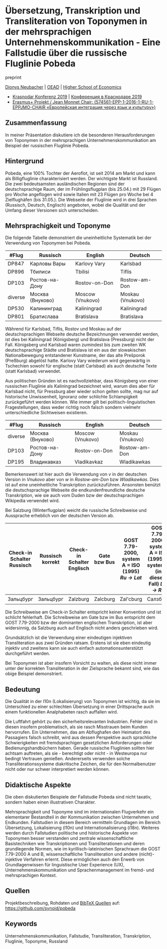 # Übersetzung, Transkription und Transliteration von Toponymen in der mehrsprachigen Unternehmenskommunikation - Eine Fallstudie über die russische Fluglinie Pobeda

preprint

[Dionys Neubacher](dionys.neubacher@oead-lektorat.at) | [OEAD](https://oead.at/de/ins-ausland/lehren-im-ausland/lektoratsprogramm/) | [Higher School of Economics](https://www.hse.ru/en/staff/dionys)

- [Krasnodar Konferenz 2019](https://www.eisk-kubsu.ru/konferenz19) | [Конференция в Краснодаре 2019](https://www.eisk-kubsu.ru/konferenz) 
- [Erasmus+ Projekt / Jean Monnet Chair: (574561-EPP-1-2016-1-RU-1-EPPJMO-CHAIR «Европейская интеграция через язык и культуру»)](https://www.eisk-kubsu.ru)

## Zusammenfassung
In meiner Präsentation diskutiere ich die besonderen Herausforderungen von Toponymen in der mehrsprachigen Unternehmenskommunikation am Beispiel der russischen Fluglinie Pobeda. 

## Hintergrund
Pobeda, eine 100% Tochter der Aeroflot, ist seit 2014 am Markt und kann als Billigfluglinie charakterisiert werden.
Der wichtigste Markt ist Russland. 
Die zwei bedeutsamsten ausländischen Regionen sind der deutschsprachige Raum, der im Frühlingsflugplan (bis 25.04.) mit 29 Flügen pro Woche angeflogen wird sowie Italien mit 23 Flügen pro Woche bei 4 Zielflughäfen (bis 31.05.).
Die Webseite der Fluglinie wird in drei Sprachen (Russisch, Deutsch, Englisch) angeboten, wobei die Qualität und der Umfang dieser Versionen sich unterscheiden.

## Mehrsprachigkeit und Toponyme
Die folgende Tabelle demonstriert die uneinheitliche Systematik bei der Verwendung von Toponymen bei Pobeda.

| #Flug | Russisch | English | Deutsch |
| --- | --- | --- | --- |
| DP847 | Карловы Вары | Karlovy Vary | Karlsbad |
| DP896 | Тбилиси | Tbilisi | Tiflis |
| DP103 | Ростов-на-Дону | Rostov-on-Don | Rostow-am-Don |
| diverse | Москва (Внуково) | Moscow (Vnukovo) | Moskau (Vnukovo) |
| DP530 | Калининград | Kaliningrad | Kaliningrad |
| DP801 | Братислава | Bratislava | Bratislava |

Während für Karlsbad, Tiflis, Rostov und Moskau auf der deutschsprachigen Webseite deutsche Bezeichnungen verwendet werden, ist dies bei Kaliningrad (Königsberg) und Bratislava (Pressburg) nicht der Fall.
Königsberg und Karlsbad waren zumindest bis zum zweiten WK deutschsprachige Städte und Bratislava ist ein aus der slowakischen Nationalbewegung entstandener Kunstname, der das alte Prešporok (Preßburg) abgelöst hatte. 
Karlovy Vary wiederum wird gegenwärtig in Tschechien sowohl für englische (statt Carlsbad) als auch deutsche Texte (statt Karlsbad) verwendet.

Aus politischen Gründen ist es nachvollziehbar, dass Königsberg von einer russischen Fluglinie als Kaliningrad bezeichnet wird, warum dies aber für Karlsbad nicht, für Pressburg aber wieder schon gelten sollte, mag nur auf historische Unwissenheit, Ignoranz oder schlichte Schlampigkeit zurückgeführt werden können.
Wie immer gilt bei politisch-linguistischen Fragestellungen, dass weder richtig noch falsch sondern vielmehr unterschiedliche Sichtweisen existieren.

| #Flug | Russisch | English | Deutsch |
| --- | --- | --- | --- |
| diverse | Москва (Внуково) | Moscow (Vnukovo) | Moskau (Vnukovo) |
| DP103 | Ростов-на-Дону | Rostov-on-Don | Rostow-am-Don |
| DP195 | Владикавказ | Vladikavkaz | Wladikawkas |

Bemerkenswert ist hier auch die Verwendung von *v* in der deutschen Version in *Vnukovo* aber von *w* in *Rostow-am-Don* bzw *Wladikawkas*. 
Dies ist auf eine uneinheitliche Transkription zurückzuführen. 
Ansonsten benützt die deutschsprachige Webseite die endkundenfreundliche deutsche Transkription, wie sie auch vom Duden bzw der deutschsprachigen Wikipedia verwendet wird.

Bei Salzburg (Winterflugplan) weicht die russische Schreibweise und Aussprache erheblich von der deutschen Version ab.

| Check-in Schalter Russisch | Russisch korrekt | Check-in Schalter Englisch | Gate bzw Bus | GOST 7.79-2000, system A = ISO (1995) *Ru -> Lat* | GOST 7.79-2000, system A = ISO (1995) = system B (in diesem Fall) *Lat -> Ru* | Deutsch | Chinesisch Lounge | Chinesisch korrekt |
| --- | --- | --- | --- | --- | --- | --- | --- | --- |
| Зальцбург | Зальцбург | Zalzburg | Zalcburg | Zal'cburg | Салзбург | Salzburg | 萨尔茨堡 | 萨尔茨堡 |

Die Schreibweise am Check-in Schalter entspricht keiner Konvention und ist schlicht fehlerhaft.
Die Schreibweise am Gate bzw im Bus entspricht dem GOST 7.79-2000 bzw der dominanten englischen Transkription, ist aber widersinnig, da Salzburg auch auf Englisch nicht anders geschrieben wird.

Grundsätzlich ist die Verwendung einer eindeutigen injektiven Transliteration aus zwei Gründen ratsam. 
Erstens ist sie eben eindeutig injektiv und zweitens kann sie auch einfach automationsunterstützt durchgeführt werden.

Bei Toponymen ist aber insofern Vorsicht zu walten, als diese nicht immer unter der korrekten Transliteration in der Zielsprache bekannt sind, wie das obige Beispiel demonstriert.

## Bedeutung
Die Qualität in der l10n (Lokalisierung) von Toponymen ist wichtig, da sie im Unterschied zu einer schlechten Übersetzung in einer Drittsprache auch einem funktionellen Analphabeten rasch auffallen wird.

Die Luftfahrt gehört zu den sicherheitsrelevanten Industrien. 
Fehler sind in diesen insofern problematisch, als sie rasch Misstrauen beim Kunden hervorrufen. 
Ein Unternehmen, das am Abflughafen den Heimatort des Passagiers falsch schreibt, wird aus dessen Perspektive auch sprachliche Schwierigkeiten mit fremdsprachigen gesetzlichen Anforderungen oder Bedienungshandbüchern haben. 
Gerade russische Fluglinien sollten hier achtsam auftreten, als sie - berechtigt oder nicht - in Westeuropa nur bedingt Vertrauen genießen.
Andererseits verwenden solche Transliterationssysteme diakritische Zeichen, die für den Normalbenutzer nicht oder nur schwer interpretiert werden können.

## Didaktische Aspekte
Die oben diskutierten Beispiele der Fallstudie Pobeda sind nicht taxativ, sondern haben einen illustrativen Charakter.

Mehrsprachigkeit und Toponyme sind im internationalen Flugverkehr ein elementarer Bestandteil in der Kommunikation zwischen Unternehmen und Endkunden. 
Fallstudien in diesem Bereich vermitteln Grundlagen im Bereich Übersetzung, Lokalisierung (l10n) und Internationalisierung (i18n). 
Weiteres werden durch Fallstudien politische und historische Aspekte von Toponymen besser verstanden und zentrale wissenschaftliche Basistechniken wie Transkriptionen und Transliterationen und deren grundlegende Normen, wie im kyrillisch-lateinischen Sprachraum die GOST 7.79-2000 A und B, wissenschaftliche Transliteration und andere (nicht)-injektive Verfahren erlernt.
Diese ermöglichen auch den Erwerb von Grundlagenwissen für linguistische User Experience (UX), Unternehmenskommunikation und Sprachenmanagement im fremd- und mehrsprachigen Kontext.

## Quellen
Projektbeschreibung, Rohdaten und [BibTeX Quellen](https://github.com/synoid/pobeda/blob/master/paper.bib) auf: https://github.com/synoid/pobeda

## Keywords
Unternehmenskommunikation, Fallstudie, Transliteration, Transkription, Fluglinie, Toponyme, Russland
